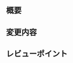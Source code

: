 ## 概要

## 変更内容
<!-- 変更箇所の詳細、デザイン変更の場合スクショを貼る -->

## レビューポイント
<!-- レビュー時に確認してほしいポイントがあれば箇条書きで記載する -->
